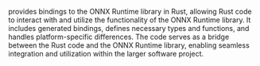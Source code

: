 provides bindings to the ONNX Runtime library in Rust, allowing Rust code to interact with and utilize the functionality of the ONNX Runtime library. It includes generated bindings, defines necessary types and functions, and handles platform-specific differences. The code serves as a bridge between the Rust code and the ONNX Runtime library, enabling seamless integration and utilization within the larger software project.